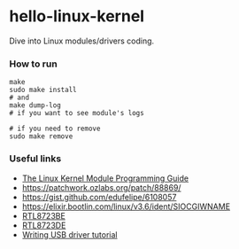 # hello-linux-kernel
Dive into Linux modules/drivers coding.

### How to run

    make
    sudo make install
    # and
    make dump-log
    # if you want to see module's logs
    
    # if you need to remove
    sudo make remove

### Useful links

* [The Linux Kernel Module Programming Guide](http://tldp.org/LDP/lkmpg/2.6/html/index.html)
* https://patchwork.ozlabs.org/patch/88869/
* https://gist.github.com/edufelipe/6108057
* https://elixir.bootlin.com/linux/v3.6/ident/SIOCGIWNAME
* [RTL8723BE](http://www.realtek.com/products/productsView.aspx?Langid=1&PNid=21&PFid=59&Level=5&Conn=4&ProdID=374)
* [RTL8723DE](http://www.realtek.com/products/productsView.aspx?Langid=1&PNid=21&PFid=59&Level=5&Conn=4&ProdID=377)
* [Writing USB driver tutorial](https://kernel.readthedocs.io/en/sphinx-samples/writing_usb_driver.html)
